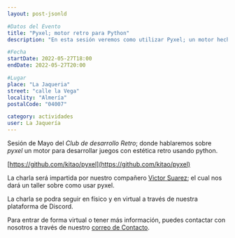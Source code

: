 ```yaml
---
layout: post-jsonld

#Datos del Evento
title: "Pyxel; motor retro para Python"
description: "En esta sesión veremos como utilizar Pyxel; un motor hecho para python y escrito en rust para crear juegos con estática retro"

#Fecha
startDate: 2022-05-27T18:00
endDate: 2022-05-27T20:00

#Lugar
place: "La Jaqueria"
street: "calle la Vega"
locality: "Almería"
postalCode: "04007"

category: actividades
user: La Jaquería
---
```


Sesión de Mayo del _Club de desarrollo Retro_; donde hablaremos sobre _pyxel_ un motor para desarrollar juegos con estética retro usando python.

[https://github.com/kitao/pyxel](https://github.com/kitao/pyxel)

La charla será impartida por nuestro compañero [Victor Suarez](https://twitter.com/zerasul); el cual nos dará un taller sobre como usar pyxel.

La charla se podra seguir en físico y en virtual a través de nuestra plataforma de Discord.

Para entrar de forma virtual o tener más información, puedes contactar con nosotros a través de nuestro [correo de Contacto](https://lajaqueria.org/contacto/).
